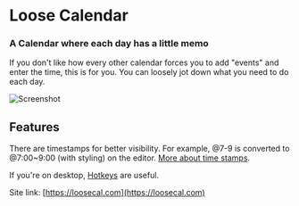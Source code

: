 
# Loose Calendar
### A Calendar where each day has a little memo

If you don't like how every other calendar forces you to add "events" and enter the time, this is for you. You can loosely jot down what you need to do each day.

![Screenshot](https://rdhvl74ie8.ufs.sh/f/XBVzUJO68SmlZripCOPmc2LnzkiEKXgCpQWOjRtroIbV6lZ9)

## Features

There are timestamps for better visibility. For example, @7-9 is converted to @7:00~9:00 (with styling) on the editor. [More about time stamps](https://loosecal.com/editor).


If you're on desktop, [Hotkeys](https://loosecal.com/hotkeys) are useful.



Site link: [https://loosecal.com](https://loosecal.com)